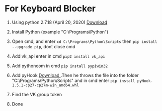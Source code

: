 # For Keyboard Blocker

1. Using python 2.7.18 (April 20, 2020) <a  href="https://www.python.org/downloads/release/python-2718/"> Download </a>
2. Install Python (example "C:\Programs\Python")
3. Open cmd, and enter ```cd C:\Programs\Python\Scripts``` then ```pip install --upgrade pip```, dont close cmd

4. Add vk_api enter in cmd ```pip2 install vk_api```
5. Add pythoncom in cmd ```pip install pypiwin32```
6. Add pyHook <a  href="https://download.lfd.uci.edu/pythonlibs/z4tqcw5k/cp27/pyHook-1.5.1-cp27-cp27m-win_amd64.whl"> Download </a> 
 .Then he throws the file into the folder "C:\Programs\Python\Scripts" and in cmd enter ```pip install pyHook-1.5.1-cp27-cp27m-win_amd64.whl```
7. Find the VK group token
8. Done
